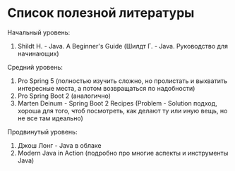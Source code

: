 # Список полезной литературы

Начальный уровень:
1. Shildt H. - Java. A Beginner's Guide (Шилдт Г. - Java. Руководство для начинающих)

Средний уровень:
1. Pro Spring 5  (полностью изучить сложно, но пролистать и выхватить интересные места, а потом возвращаться по надобности)
2. Pro Spring Boot 2 (аналогично)
3. Marten Deinum - Spring Boot 2 Recipes 
(Problem - Solution подход, хороша для того, чтоб посмотреть, как делают ту или иную вещь, 
но не все там идеально)

Продвинутый уровень:
1. Джош Лонг - Java в облаке
2. Modern Java in Action (подробно про многие аспекты и инструменты Java)
